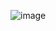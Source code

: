 
![image](https://user-images.githubusercontent.com/101759410/191735939-72040b92-fe79-48dd-bbb1-227b1299224e.png)
